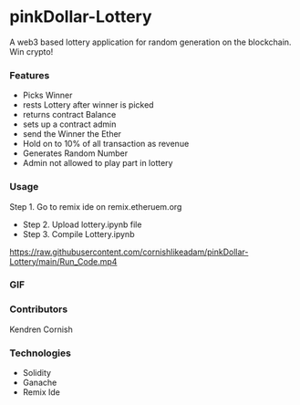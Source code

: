# pinkDollar-Lottery
A web3 based lottery application  for random generation on the blockchain. Win crypto!


### Features 
- Picks Winner 
- rests Lottery after winner is picked
- returns contract Balance 
- sets up a contract admin 
- send the Winner the Ether
- Hold on to 10% of all transaction as revenue 
- Generates Random Number
- Admin not allowed to play part in lottery

### Usage
Step 1. Go to remix ide on remix.etheruem.org
- Step 2. Upload lottery.ipynb file
- Step 3. Compile Lottery.ipynb

<https://raw.githubusercontent.com/cornishlikeadam/pinkDollar-Lottery/main/Run_Code.mp4>



### GIF




### Contributors
Kendren Cornish

### Technologies
- Solidity
- Ganache
- Remix Ide
